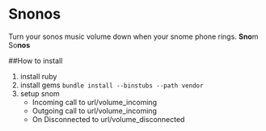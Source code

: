 Snonos
======

Turn your sonos music volume down when your snome phone rings.
**Sno**m So**nos** 

##How to install
1. install ruby
2. install gems `bundle install --binstubs --path vendor`
3. setup snom 
    * Incoming call to url/volume_incoming
    * Outgoing call to url/volume_incoming
    * On Disconnected to url/volume_disconnected
